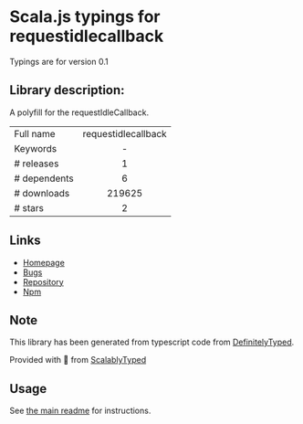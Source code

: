 
# Scala.js typings for requestidlecallback

Typings are for version 0.1

## Library description:
A polyfill for the requestIdleCallback.

|                    |                 |
| ------------------ | :-------------: |
| Full name          | requestidlecallback |
| Keywords           | - |
| # releases         | 1 |
| # dependents       | 6 |
| # downloads        | 219625 |
| # stars            | 2 |

## Links
- [Homepage](https://github.com/aFarkas/requestIdleCallback#readme)
- [Bugs](https://github.com/aFarkas/requestIdleCallback/issues)
- [Repository](https://github.com/aFarkas/requestIdleCallback)
- [Npm](https://www.npmjs.com/package/requestidlecallback)
    


## Note
This library has been generated from typescript code from [DefinitelyTyped](https://definitelytyped.org).

Provided with :purple_heart: from [ScalablyTyped](https://github.com/oyvindberg/ScalablyTyped)

## Usage
See [the main readme](../../readme.md) for instructions.


